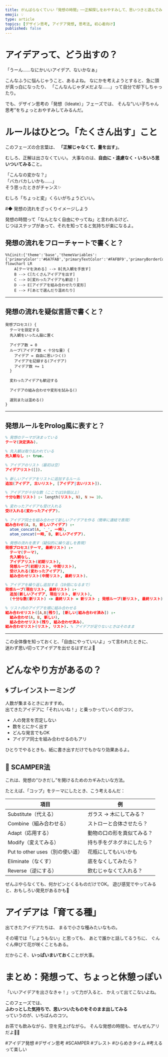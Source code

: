 ```yaml
---
title: がんばらなくていい「発想の時間」──正解探しをおやすみして、思いつきと遊んでみよう
emoji: 💡
type: article
topics: [デザイン思考, アイデア発想, 思考法, 初心者向け]
published: false
---
```


# アイデアって、どう出すの？

「うーん……なにかいいアイデア、ないかなぁ」

こんなふうに悩んじゃうこと、あるよね。
なにかを考えようとすると、急に頭が真っ白になったり、
「こんなんじゃダメだよな……」って自分で却下しちゃったり。

でも、デザイン思考の「発想（Ideate）」フェーズでは、
そんな“いい子ちゃん思考”をちょっとおやすみしてみるんだ。

# ルールはひとつ。「たくさん出す」こと

このフェーズの合言葉は、
**「正解じゃなくて、量を出す」**。

むしろ、正解は出さなくていい。
大事なのは、**自由に・遠慮なく・いろいろ思いついてみる**こと。

「こんなの変かな？」  
「バカバカしいかも……」  
そう思ったときがチャンス✨

むしろ「ちょっと変」くらいがちょうどいい。

#◆ 発想の流れをざっくりイメージしよう

発想の時間って「なんとなく自由にやってね」と言われるけど、  
じつはステップがあって、それを知ってると気持ちが楽になるよ。

## 発想の流れをフローチャートで書くと？

```mermaid
%%{init:{'theme':'base','themeVariables':{'primaryColor':'#6A7FAB','primaryTextColor':'#FAFBF9','primaryBorderColor':'#6A7FAB','lineColor':'#6A7FABCC','textColor':'#6A7FABCC','fontSize':'30px'}}}%%
flowchart LR
    A[テーマを決める] --> B[先入観を手放す]
    B --> C[たくさんアイデアを出す]
    C --> D[変わったアイデアも歓迎！]
    D --> E[アイデアを組み合わせたり変形]
    E --> F[あとで選んだり温めたり]
```

---

## 発想の流れを疑似言語で書くと？

```text
発想プロセス() {
  テーマを設定する
  先入観をいったん脇に置く

  アイデア数 = 0
  ループ(アイデア数 < 十分な量) {
    アイデア = 自由に思いつく()
    アイデアを記録する(アイデア)
    アイデア数 += 1
  }

  変わったアイデアも歓迎する

  アイデアの組み合わせや変形を試みる()

  選別または温める()
}
```

---

## 発想ルールをProlog風に表すと？

```prolog
% 発想のテーマが決まっている
テーマ(決定済み).

% 先入観は取り払われている
先入観なし :- true.

% アイデアのリスト（最初は空）
アイデアリスト([]).

% 新しいアイデアをリストに追加するルール
追加(アイデア, 古いリスト, [アイデア|古いリスト]).

% アイデアが十分な数（ここでは10個以上）
十分な数(リスト) :- length(リスト, N), N >= 10.

% 変わったアイデアも受け入れる
受け入れる(変わったアイデア).

% アイデア同士を組み合わせて新しいアイデアを作る（簡単に連結で表現）
組み合わせ(A, B, 新しいアイデア) :-
  atom_concat(A, '_', 一時),
  atom_concat(一時, B, 新しいアイデア).

% 発想の流れを表す（疑似的に繰り返しを表現）
発想プロセス(テーマ, 最終リスト) :-
  テーマ(テーマ),
  先入観なし,
  アイデアリスト(初期リスト),
  発想ループ(初期リスト, 中間リスト),
  受け入れる(変わったアイデア),
  組み合わせリスト(中間リスト, 最終リスト).

% アイデアを繰り返し追加する（10個になるまで）
発想ループ(現在リスト, 最終リスト) :-
  追加(新しいアイデア, 現在リスト, 新リスト),
  (十分な数(新リスト) -> 最終リスト = 新リスト ; 発想ループ(新リスト, 最終リスト)).

% リスト内のアイデアを順に組み合わせる
組み合わせリスト([A,B|残り], [新しい|組み合わせ済み]) :-
  組み合わせ(A, B, 新しい),
  組み合わせリスト(残り, 組み合わせ済み).
組み合わせリスト(リスト, リスト). % アイデアが足りないときはそのまま
```

---

この全体像を知っておくと、「自由にやっていいよ」って言われたときに、  
迷わず思い切ってアイデアを出せるはずだよ🌱  

# どんなやり方があるの？

## 🌀 ブレインストーミング

人数が集まるときにおすすめ。  
出てきたアイデアに「それいいね！」と乗っかっていくのがコツ。

- 人の発言を否定しない  
- 数をとにかく出す  
- どんな発言でもOK  
- アイデア同士を組み合わせるのもアリ

ひとりでやるときも、紙に書き出すだけでもかなり効果あるよ。

## 🔧 SCAMPER法

これは、発想の“ひきだし”を開けるためのカギみたいな方法。

たとえば、「コップ」をテーマにしたとき、こう考えるんだ：

| 項目 | 例 |
|------|----|
| Substitute（代える） | ガラス → 木にしてみる？ |
| Combine（組み合わせる） | ストローと合体させたら？ |
| Adapt（応用する） | 動物の口の形を真似てみる？ |
| Modify（変えてみる） | 持ち手をグネグネにしたら？ |
| Put to other uses（別の使い道） | 花瓶にしてもいいかも |
| Eliminate（なくす） | 底をなくしてみたら？ |
| Reverse（逆にする） | 飲むじゃなくて入れる？ |

ぜんぶやらなくても、何かピンとくるものだけでOK。
遊び感覚でやってみると、おもしろい発見があるかも🌱

# アイデアは「育てる種」

出てきたアイデアたちは、
まるで小さな種みたいなもの。

その場では「しょうもない」と思っても、
あとで誰かと話してるうちに、
ぐんぐん伸びて花が咲くこともある。

だからこそ、**いっぱいまいておく**ことが大事。

# まとめ：発想って、ちょっと休憩っぽい

「いいアイデアを出さなきゃ！」って力が入ると、
かえって出てこないよね。

このフェーズでは、  
**ふわっとした気持ちで、思いついたものをそのまま出してみる**  
っていうのが、いちばんのコツ。

お茶でも飲みながら、空を見上げながら。
そんな発想の時間も、ぜんぜんアリだよ🍵🌼


#アイデア発想 #デザイン思考 #SCAMPER #ブレスト #ひらめきタイム #考えるって楽しい


